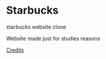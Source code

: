 # Starbucks
 starbucks website clone

Website made just for studies reasons

[Credits](https://starbucks.nicepage.io/)
